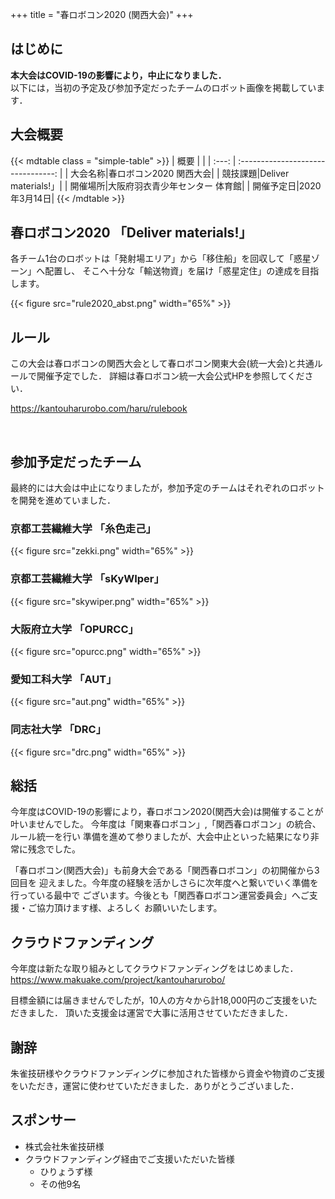 +++
title = "春ロボコン2020 (関西大会)"
+++
## はじめに
**本大会はCOVID-19の影響により，中止になりました．**  
以下には，当初の予定及び参加予定だったチームのロボット画像を掲載しています．

## 大会概要

{{< mdtable class = "simple-table" >}}
| 概要 |  |
| :---: | :--------------------------------: |
| 大会名称|春ロボコン2020 関西大会|
| 競技課題|Deliver materials!」|
| 開催場所|大阪府羽衣青少年センター 体育館|
| 開催予定日|2020年3月14日|
{{< /mdtable >}}


## 春ロボコン2020 「Deliver materials!」   

各チーム1台のロボットは「発射場エリア」から「移住船」を回収して「惑星ゾーン」へ配置し、
そこへ十分な「輸送物資」を届け「惑星定住」の達成を目指します。

{{< figure src="rule2020_abst.png" width="65%" >}}
 
## ルール

この大会は春ロボコンの関西大会として春ロボコン関東大会(統一大会)と共通ルールで開催予定でした．
詳細は春ロボコン統一大会公式HPを参照してください．

https://kantouharurobo.com/haru/rulebook  

<br>

## 参加予定だったチーム
最終的には大会は中止になりましたが，参加予定のチームはそれぞれのロボットを開発を進めていました．

### 京都工芸繊維大学 「糸色走己」
{{< figure src="zekki.png" width="65%" >}}
### 京都工芸繊維大学 「sKyWIper」
{{< figure src="skywiper.png" width="65%" >}}
### 大阪府立大学 「OPURCC」	 
{{< figure src="opurcc.png" width="65%" >}}
### 愛知工科大学 「AUT」	    
{{< figure src="aut.png" width="65%" >}}
### 同志社大学 「DRC」
{{< figure src="drc.png" width="65%" >}}

## 総括

今年度はCOVID-19の影響により，春ロボコン2020(関西大会)は開催することが叶いませんでした。
今年度は「関東春ロボコン」,「関西春ロボコン」の統合、ルール統一を行い
準備を進めて参りましたが、大会中止といった結果になり非常に残念でした。

「春ロボコン(関西大会)」も前身大会である「関西春ロボコン」の初開催から3回目を
迎えました。今年度の経験を活かしさらに次年度へと繋いでいく準備を行っている最中で
ございます。今後とも「関西春ロボコン運営委員会」へご支援・ご協力頂けます様、よろしく
お願いいたします。

## クラウドファンディング
今年度は新たな取り組みとしてクラウドファンディングをはじめました．
https://www.makuake.com/project/kantouharurobo/

目標金額には届きませんでしたが，10人の方々から計18,000円のご支援をいただきました．
頂いた支援金は運営で大事に活用させていただきました．
## 謝辞
朱雀技研様やクラウドファンディングに参加された皆様から資金や物資のご支援をいただき，運営に使わせていただきました．ありがとうございました．

## スポンサー
- 株式会社朱雀技研様
- クラウドファンディング経由でご支援いただいた皆様
    - ひりょうず様
    - その他9名